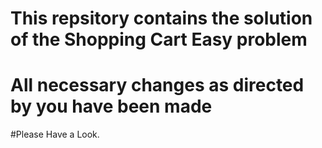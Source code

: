 # This repsitory contains the solution of the Shopping Cart Easy problem
# All necessary changes as directed by you have been made
#Please Have a Look.
